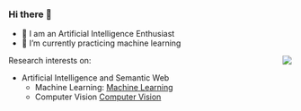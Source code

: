 ### Hi there 👋 
- 🌱 I am an Artificial Intelligence Enthusiast
- 🌱 I’m currently practicing machine learning

<img align="right" src="https://github-readme-stats.vercel.app/api?username=jooeys">
Research interests on:

 - Artificial Intelligence and Semantic Web
    - Machine Learning: [Machine Learning](https://github.com/Jooeys/MLF-M2R-UGA)
    - Computer Vision [Computer Vision](https://github.com/Jooeys/CV-M2R-UGA)


